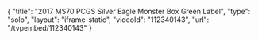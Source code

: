 {
    "title": "2017 MS70 PCGS Silver Eagle  Monster Box Green Label",
    "type": "solo",
    "layout": "iframe-static",
    "videoId": "112340143",
    "url": "\/tvpembed\/112340143"
}